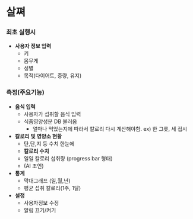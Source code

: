 # 살쪄

### 최초 실행시

- **사용자 정보 입력**
    - 키
    - 몸무게
    - 성별
    - 목적(다이어트, 증량, 유지)
### 측정(주요기능)

- **음식 입력**
    - 사용자가 섭취할 음식 입력
    - 식품영양성분 DB 불러옴
        - 얼마나 먹었는지에 따라서 칼로리 다시 계산해야함. ex) 한 그릇, 세 접시
- **칼로리 및 영양소 현황**
    - 탄,단,지 등 수치 한눈에
    - **칼로리 수치**
    - 일일 칼로리 섭취량 (progress bar 형태)
    - (AI 조언)
- **통계**
    - 막대그래프 (일,월,년)
    - 평균 섭취 칼로리(1주, 1달)
- **설정**
    - 사용자정보 수정
    - 알림 끄기/켜기
